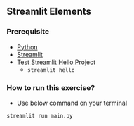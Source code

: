 ## Streamlit Elements

### Prerequisite

- [Python ](https://www.python.org/downloads/)
- [Streamlit](https://docs.streamlit.io/get-started/installation)
- [Test Streamlit Hello Project](https://30days.streamlit.app/)
  - `streamlit hello`
  
### How to run this exercise?

- Use below command on your terminal

````
streamlit run main.py
````